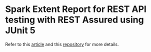 # Spark Extent Report for REST API testing with REST Assured using JUnit 5

Refer to this [article](https://ghchirp.tech/3791/) and this [repository](https://github.com/grasshopper7/rest-assured-extent-report-plugin) for more details.
